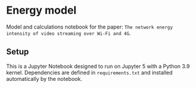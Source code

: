 # Energy model

Model and calculations notebook for the paper: `The network energy intensity of
video streaming over Wi-Fi and 4G`.

## Setup

This is a Jupyter Notebook designed to run on Jupyter 5 with a Python 3.9
kernel. Dependencies are defined in `requirements.txt` and installed
automatically by the notebook.
